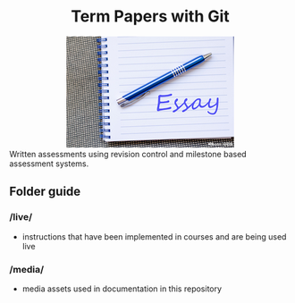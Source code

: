 <div align="center">
  <h1>Term Papers with Git</h1>
  <img src="media/311175695sm.jpeg">
</div>
Written assessments using revision control and milestone based assessment systems.

## Folder guide

### /live/
* instructions that have been implemented in courses and are being used live

### /media/
* media assets used in documentation in this repository
